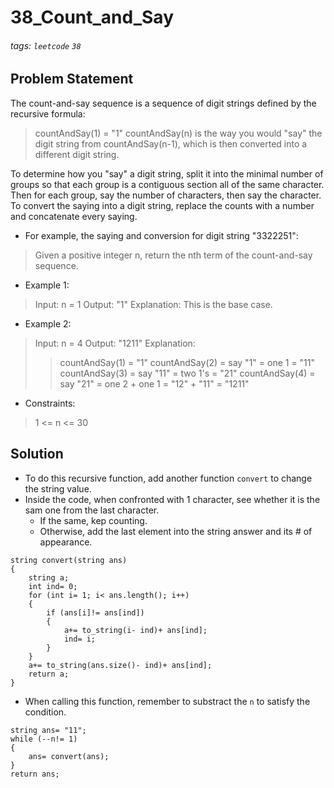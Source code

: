 # 38_Count_and_Say
###### tags: `leetcode` `38`
## Problem Statement
The count-and-say sequence is a sequence of digit strings defined by the recursive formula:

> countAndSay(1) = "1"
> countAndSay(n) is the way you would "say" the digit string from countAndSay(n-1), which is then converted into a different digit string.

To determine how you "say" a digit string, split it into the minimal number of groups so that each group is a contiguous section all of the same character. Then for each group, say the number of characters, then say the character. To convert the saying into a digit string, replace the counts with a number and concatenate every saying.

- For example, the saying and conversion for digit string "3322251":

> Given a positive integer n, return the nth term of the count-and-say sequence.

- Example 1:

> Input: n = 1
> Output: "1"
> Explanation: This is the base case.
- Example 2:

> Input: n = 4
> Output: "1211"
> Explanation:
>> countAndSay(1) = "1"
>> countAndSay(2) = say "1" = one 1 = "11"
>> countAndSay(3) = say "11" = two 1's = "21"
>> countAndSay(4) = say "21" = one 2 + one 1 = "12" + "11" = "1211"
 
- Constraints:

> 1 <= n <= 30

## Solution
- To do this recursive function, add another function ```convert``` to change the string value.
- Inside the code, when confronted with 1 character, see whether it is the sam one from the last character.
    - If the same, kep counting.
    - Otherwise, add the last element into the string answer and its # of appearance.
```cpp=
string convert(string ans)
{
    string a;
    int ind= 0;
    for (int i= 1; i< ans.length(); i++)
    {
        if (ans[i]!= ans[ind])
        {
            a+= to_string(i- ind)+ ans[ind];
            ind= i;
        }
    }
    a+= to_string(ans.size()- ind)+ ans[ind];
    return a;
}
```
- When calling this function, remember to substract the ```n``` to satisfy the condition.

```cpp=
string ans= "11";
while (--n!= 1)
{
    ans= convert(ans);
}
return ans;
```